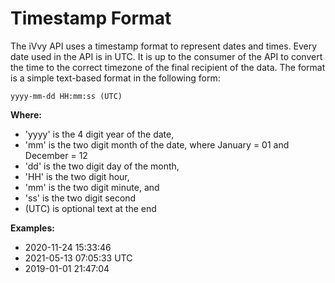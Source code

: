 # Timestamp Format

The iVvy API uses a timestamp format to represent dates and times. Every date used in the API is in UTC. It is up to the consumer of the API to convert the time to the correct timezone of the final recipient of the data. The format is a simple text-based format in the following form:

`yyyy-mm-dd HH:mm:ss (UTC)`

**Where:**

* 'yyyy' is the 4 digit year of the date,
* 'mm' is the two digit month of the date, where January = 01 and December = 12
* 'dd' is the two digit day of the month,
* 'HH' is the two digit hour,
* 'mm' is the two digit minute, and
* 'ss' is the two digit second
* \(UTC\) is optional text at the end

**Examples:**

* 2020-11-24 15:33:46
* 2021-05-13 07:05:33 UTC
* 2019-01-01 21:47:04

